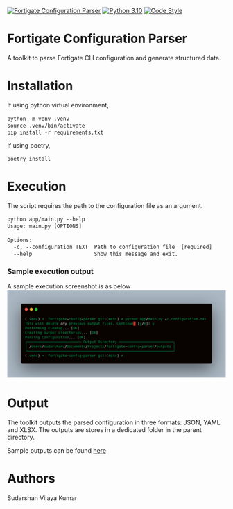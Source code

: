 [![Fortigate Configuration Parser](https://github.com/SudarshanVK/fortigate-config-parser/actions/workflows/main.yaml/badge.svg)](https://github.com/SudarshanVK/fortigate-config-parser/actions/workflows/main.yaml)
[![Python 3.10](https://img.shields.io/badge/python-3.10-blue.svg)](https://www.python.org/downloads/release/python-310/)
[![Code Style](https://img.shields.io/badge/code%20style-black-000000.svg)](https://github.com/ambv/black)

# Fortigate Configuration Parser

A toolkit to parse Fortigate CLI configuration and generate structured data.

# Installation

If using python virtual environment,

```
python -m venv .venv
source .venv/bin/activate
pip install -r requirements.txt
```

If using poetry,

```
poetry install
```

# Execution

The script requires the path to the configuration file as an argument.

```
python app/main.py --help
Usage: main.py [OPTIONS]

Options:
  -c, --configuration TEXT  Path to configuration file  [required]
  --help                    Show this message and exit.
```

### Sample execution output

A sample execution screenshot is as below
![alt text](images/sample_execution.png)

# Output

The toolkit outputs the parsed configuration in three formats: JSON, YAML and XLSX.
The outputs are stores in a dedicated folder in the parent directory.

Sample outputs can be found [here](./outputs)

# Authors

Sudarshan Vijaya Kumar
